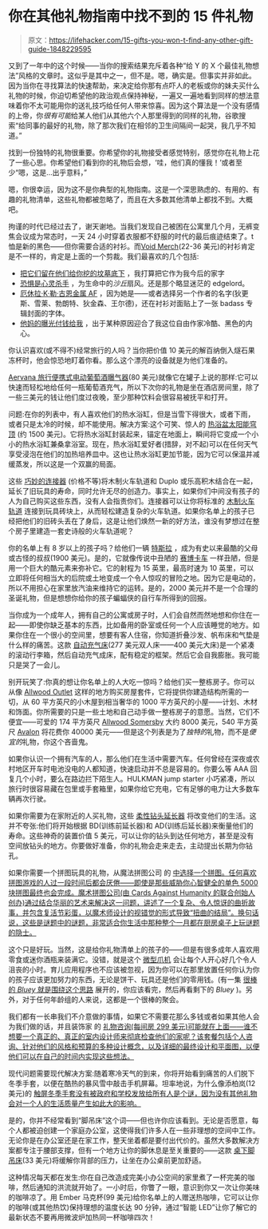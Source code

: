 # 你在其他礼物指南中找不到的 15 件礼物

> 原文：<https://lifehacker.com/15-gifts-you-won-t-find-any-other-gift-guide-1848229595>

又到了一年中的这个时候——当你的搜索结果充斥着各种“给 Y 的 X 个最佳礼物想法”风格的文章时。这似乎是其中之一，但不是。嗯，确实是。但事实并非如此。因为当你在寻找算法的快速帮助，来决定给你那有点吓人的老板或你的妹夫买什么礼物的时候，你迫切希望他的政治观点保持神秘，一遍又一遍地看到同样的想法意味着你不太可能用你的送礼技巧给任何人带来惊喜。因为这个算法是一个没有感情的上帝，你*很有可能*给某人他们从其他六个人那里得到的同样的礼物，谷歌搜索“给同事的最好的礼物，除了那次我们在相邻的卫生间隔间一起哭，我几乎不知道。”

找到一份独特的礼物很重要。你希望你的礼物接受者感觉特别，感觉你在礼物上花了一些心思。你希望他们看到你的礼物后会想，‘哇，他们真的懂我！’或者至少“嗯，这是...出乎意料，”

嗯，你很幸运，因为这不是你典型的礼物指南。这是一个深思熟虑的、有用的、有趣的礼物清单，这些礼物都被忽略了，而且在大多数其他清单上都找不到。大概吧。

拘谨的时代已经过去了，谢天谢地。当我们发现自己被困在公寓里几个月，无裤变焦会议成为常态时，一天 24 小时穿着衣服都不舒服的时代的最后痕迹结束了。t 恤是新的黑色——但你需要合适的衬衫。而[Void Merch](https://voidmerch.threadless.com/)(22-36 美元)的衬衫肯定是不一样的，肯定是上面的一个剪裁。我们最喜欢的几个包括:

*   [把它们留在他们给你挖的坟墓底下](https://voidmerch.threadless.com/designs/leave-them-in-the-grave/masc/t-shirt/triblend?color=navy) ，我打算把它作为我今后的家字
*   [恐惧是心灵杀手](https://voidmerch.threadless.com/designs/fear-is-the-mind-killer-rd/masc/t-shirt/extra-soft?color=light_yellow) ，为生命中的*沙丘*扇风。还是那个略显迷茫的 edgelord。
*   [厄休拉·K·勒·古恩金属 AF](https://voidmerch.threadless.com/designs/ursula-k-leguin-writers-are-metal-1) ，因为她是——或者选择另一个作者的名字(狄更斯、雪莱、勃朗特、狄金森、王尔德)，还在衬衫对面贴上了一张 badass 专辑封面的字体。
*   [他妈的曝光付钱给我](https://voidmerch.threadless.com/designs/fuck-you-pay-me-blk/masc/t-shirt/extra-soft?color=black) ，出于某种原因迎合了我这位自由作家冷酷、黑色的内心。

你认识喜欢(或不得不)经常旅行的人吗？当你把价值 10 美元的解百纳倒入燧石果冻杯时，他会惊恐地盯着你看。那么这个漂亮的设备就是为他们准备的。

[Aervana 旅行便携式电动葡萄酒曝气器](https://aervana.com/products/aervana-travel-white)(80 美元)就像它在罐子上说的那样:它可以快速而轻松地给任何一瓶葡萄酒充气，所以下次你的礼物是坐在酒店房间里，除了一些三美元的钱让他们度过夜晚，至少那种饮料会很容易被抚平和打开。

问题:在你的列表中，有人喜欢他们的热水浴缸，但是当雪下得很大，或者下雨，或者只是太冷的时候，却不能使用。解决方案:这个可笑、惊人的 [热浴盆太阳能穹顶](https://odditymall.com/inflatable-hot-tub-solar-dome) (约 1500 美元)。它将热水浴缸封装起来，锚定在地面上，瞬间将它变成一个小小的热水浴缸兼桑拿浴室。现在，热水浴缸爱好者(措辞，对不起)可以在任何天气享受浸泡在他们的加热培养皿中。这也让热水浴缸更加节能，因为它可以保温并减缓蒸发，所以这是一个双赢的局面。

这些 [巧妙的连接器](https://toy2.com/connectors/) (价格不等)将木制火车轨道和 Duplo 或乐高积木结合在一起，延长了旧玩具的寿命，同时允许无尽的创造力。事实上，如果你们中间没有孩子的人为自己购买这些东西，没有人会指责你们。连接器可以让你将标准的 [木制火车轨道](https://www.amazon.com/Wooden-Train-Track-Piece-Pack/dp/B005AW85YG/ref=asc_df_B005AW85YG?asc_campaign=InlineText&asc_refurl=https://lifehacker.com/15-gifts-you-won-t-find-any-other-gift-guide-1848229595&asc_source=&tag=kinjalifehackerlink-20) 连接到玩具砖块上，从而轻松建造复杂的火车轨道。如果你名单上的孩子已经把他们的旧砖头丢在了身后，这是让他们焕然一新的好方法，谁没有梦想过在整个房子里建造一套史诗般的火车轨道呢？

你的名单上有 8 岁以上的孩子吗？给他们一辆 [特斯拉](https://shop.tesla.com/product/cyberquad-for-kids) ，成为有史以来最酷的父母或古怪的叔叔(1900 美元)。是的，它就像传说中丑陋的 [赛博卡车](https://www.tesla.com/cybertruck) 一样丑陋，但是用一个巨大的酷元素来弥补它。它的射程为 15 英里，最高时速为 10 英里，可以立即将任何相当大的后院或土地变成一个令人惊叹的冒险之地。因为它是电动的，所以不用担心在家里放汽油来维持它的运转。是的，2000 美元并不是一个合理的圣诞礼物，但是想想你给你的孩子蝙蝠侠的自行车所得到的回报。

当你成为一个成年人，拥有自己的公寓或房子时，人们会自然而然地想和你住在一起——即使你缺乏基本的东西，比如备用的卧室或任何一个人应该睡觉的地方。如果你住在一个很小的空间里，想要有客人住宿，你知道折叠沙发、帆布床和气垫是什么样的痛苦。这款 [自动充气床](https://www.amazon.com/Ivation-Mattress-Inflatable-Shut-Off-Comfortable/dp/B0170QHT0U/ref=asc_df_B0170QHT0U/?asc_campaign=InlineText&asc_refurl=https://lifehacker.com/15-gifts-you-won-t-find-any-other-gift-guide-1848229595&asc_source=&tag=kinjalifehackerlink-20)(277 美元双人床——400 美元大床)是一个紧凑的滚动行李箱，然后自动充气成床，配有稳定的框架。然后它会自我膨胀。我可能只是哭了一会儿。

别开玩笑了:你真的想让你名单上的人大吃一惊吗？给他们买一整栋房子。你可以从像 [Allwood Outlet](https://allwoodoutlet.com/) 这样的地方购买房屋套件，它将提供你建造结构所需的一切，从 60 平方英尺的小木屋到相当奢华的 1000 平方英尺的小屋——计划、木材和饰面。你所需要的只是一些土地和自己动手做一整栋房子的意愿。当然，它们不便宜——可爱的 174 平方英尺 [Allwood Somersby](https://allwoodoutlet.com/Allwood-Sommersby-174-SQF-kit-cabin-FREE-SHIPPING) 大约 8000 美元，540 平方英尺 [Avalon](https://allwoodoutlet.com/allwood-avalon-540-sqf-kit-cabin-free-shipping-financing-available) 将花费你 40000 美元——但是这个列表是为了*独特的*礼物，而不是*便宜的*礼物，你这个吝啬鬼。

如果你认识一个拥有汽车的人，那么他们在生活中需要汽车。任何曾经在深夜或农村地区开车时电池没电的人都知道，快速启动并不总是容易的。你要么等 AAA 回复几个小时，要么在路边拦下陌生人。HULKMAN jump starter 小巧紧凑，所以旅行时很容易藏在包里或手套箱里，如果你给它充电，它有足够的电力让大多数车辆再次行驶。

如果你需要为在家附近的人买礼物，这些 [柔性钻头延长器](https://www.walmart.com/ip/2-Pack-Flexible-Drill-Bit-Extension-Flexible-Drill-Bit-by-C-Crystal-Lemon/947959567) 将改变他们的生活。这并不夸张:他们将开始根据 BD(训练前延长器)和 AD(训练后延长器)来衡量他们的寿命。这些神奇的装置价值 5 美元，可以让你的钻头到达任何地方，甚至是没有空间放钻头的地方。你要做好准备，你的礼物会走来走去，主动提出长期为你钻孔。

如果你需要一个拼图玩具的礼物，从魔法拼图公司 的 [中选择一个拼图。任何喜欢拼图游戏的人过一段时间后都会厌倦——即使是那些威胁你心智健全的单色 5000 块拼图最终也会完成。魔术拼图公司(由 Cards Against Humanity 的联合创始人创办)通过结合华丽的艺术来解决这一问题，讲述了一个复杂、令人惊讶的曲折故事，并包含复活节彩蛋，以魔术师设计的视错觉的形式导致“扭曲的结局”。换句话说，这些是谜题中的谜题，非常适合你生活中那种整个一月都在厨房桌子上玩谜题的隐士。](https://www.magicpuzzlecompany.com/)

这个只是好玩。当然，这是给你礼物清单上的孩子的——但是有很多成年人喜欢用零食或迷你酒瓶来装满它。没错，就是这个 [微型爪机](https://www.amazon.com/dp/B004TBN4AE?asc_campaign=InlineText&asc_refurl=https://lifehacker.com/15-gifts-you-won-t-find-any-other-gift-guide-1848229595&asc_source=&tag=kinjalifehackerlink-20) 会让每个人开心好几个令人沮丧的小时。育儿应用程序也不应该被忽视，因为你可以在那里放置任何你认为你的孩子应该更加努力的东西，无论是饼干、玩具还是他们的零用钱。(有一集 [很棒的 *Bluey* 就是围绕这个思路](https://www.youtube.com/watch?v=VQFacjXE8IM&ab_channel=CBeebies) 展开的，你应该看完，然后再看剩下的 *Bluey* )。另外，对于任何年龄组的人来说，这都是一个很棒的聚会。

我们都有一长串我们不介意做的事情，如果它不需要花那么多钱或者如果其他人会为我们做的话，并且装饰家 的 [礼物咨询(每间房 299 美元)可能就在上面——谁不想要一个真正的、真正的室内设计师来彻底检查他们的家呢？该套餐包括个人咨询、针对他们的风格和预算的多种设计概念，以及详细的最终设计和平面图，以便他们可以在自己的时间内实现这些想法。](https://www.decorist.com/gift/)

现代问题需要现代解决方案:随着寒冷天气的到来，你将开始看到痛苦的人们脱下冬季手套，以便在酷热的暴风雪中敲击手机屏幕。坦率地说，为什么像添柏岚(12 美元)的 [触屏冬季手套没有被政府和学校发放给所有人是个谜，因为没有其他礼物会对一个人的生活质量产生如此大的影响。](https://www.amazon.com/Timberland-Magic-Glove-Touchscreen-Technology/dp/B07CTK3QL6/ref=sr_1_2?asc_campaign=InlineText&asc_refurl=https://lifehacker.com/15-gifts-you-won-t-find-any-other-gift-guide-1848229595&asc_source=&tag=kinjalifehackerlink-20)

是的，你并不经常看到“脚吊床”这个词——但也许你应该看到。无论是否愿意，每个人都被迫创建一个家庭办公室，这使得我们许多人在一些非理想的空间中工作。无论你是在办公室还是在家工作，整天坐着都是要付出代价的。虽然大多数解决方案都专注于腰部支撑，但有一个地方让你的脚休息是至关重要的——这款 [桌下脚吊床](https://www.amazon.com/gp/product/B086TXRD3C?asc_campaign=InlineText&asc_refurl=https://lifehacker.com/15-gifts-you-won-t-find-any-other-gift-guide-1848229595&asc_source=&camp=1789&creativeASIN=B086TXRD3C&ie=UTF8&linkCode=xm2&tag=kinjalifehackerlink-20)(33 美元)将缓解你背部的压力，让坐在办公桌前更加舒适。

这种情况每天都在发生:你在自己改造成完美小办公空间的家里煮了一杯完美的咖啡，然后通知的洪流就开始了。一小时后，你瞥了一眼，意识到你又一次让你美味的咖啡凉了。用 Ember 马克杯(99 美元)给你名单上的人赠送热咖啡，它可以让你的咖啡(或其他热饮)保持理想的温度长达 90 分钟，通过“智能 LED”让你了解它的最新状态不要再用微波炉加热同一杯咖啡四次！
